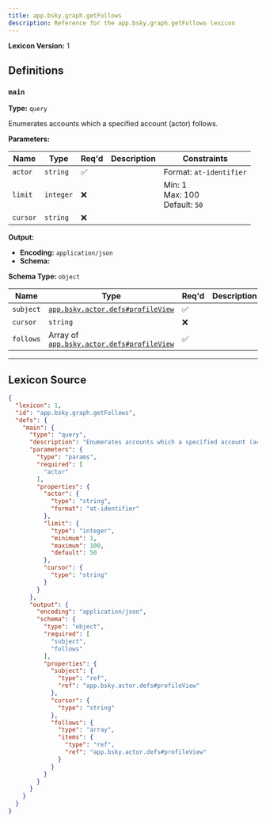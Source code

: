 ```yaml
---
title: app.bsky.graph.getFollows
description: Reference for the app.bsky.graph.getFollows lexicon
---
```

**Lexicon Version:** 1

## Definitions

<a name="main"></a>
### `main`

**Type:** `query`

Enumerates accounts which a specified account (actor) follows.

**Parameters:**

| Name | Type | Req'd  | Description | Constraints |
|------|------|----------|-------------|-------------|
| `actor` | `string` | ✅  |  | Format: `at-identifier` |
| `limit` | `integer` | ❌  |  | Min: 1<br/>Max: 100<br/>Default: `50` |
| `cursor` | `string` | ❌  |  |  |
**Output:**

- **Encoding:** `application/json`
- **Schema:**

**Schema Type:** `object`

| Name | Type | Req'd  | Description | Constraints |
|------|------|----------|-------------|-------------|
| `subject` | [`app.bsky.actor.defs#profileView`](/lexicons/app/bsky/actor/defs#profileView) | ✅  |  |  |
| `cursor` | `string` | ❌  |  |  |
| `follows` | Array of [`app.bsky.actor.defs#profileView`](/lexicons/app/bsky/actor/defs#profileView) | ✅  |  |  |

---

## Lexicon Source
```json
{
  "lexicon": 1,
  "id": "app.bsky.graph.getFollows",
  "defs": {
    "main": {
      "type": "query",
      "description": "Enumerates accounts which a specified account (actor) follows.",
      "parameters": {
        "type": "params",
        "required": [
          "actor"
        ],
        "properties": {
          "actor": {
            "type": "string",
            "format": "at-identifier"
          },
          "limit": {
            "type": "integer",
            "minimum": 1,
            "maximum": 100,
            "default": 50
          },
          "cursor": {
            "type": "string"
          }
        }
      },
      "output": {
        "encoding": "application/json",
        "schema": {
          "type": "object",
          "required": [
            "subject",
            "follows"
          ],
          "properties": {
            "subject": {
              "type": "ref",
              "ref": "app.bsky.actor.defs#profileView"
            },
            "cursor": {
              "type": "string"
            },
            "follows": {
              "type": "array",
              "items": {
                "type": "ref",
                "ref": "app.bsky.actor.defs#profileView"
              }
            }
          }
        }
      }
    }
  }
}
```
